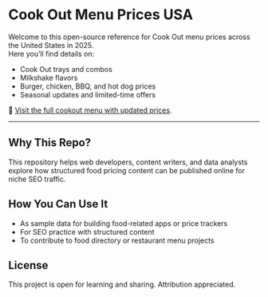 # Cook Out Menu Prices USA

Welcome to this open-source reference for Cook Out menu prices across the United States in 2025.  
Here you’ll find details on:

- Cook Out trays and combos  
- Milkshake flavors  
- Burger, chicken, BBQ, and hot dog prices  
- Seasonal updates and limited-time offers

📌  [Visit the full cookout menu with updated prices](https://www.mycookoutmenu.com).

---

## Why This Repo?

This repository helps web developers, content writers, and data analysts explore how structured food pricing content can be published online for niche SEO traffic.

## How You Can Use It

- As sample data for building food-related apps or price trackers  
- For SEO practice with structured content  
- To contribute to food directory or restaurant menu projects

## License

This project is open for learning and sharing. Attribution appreciated.
